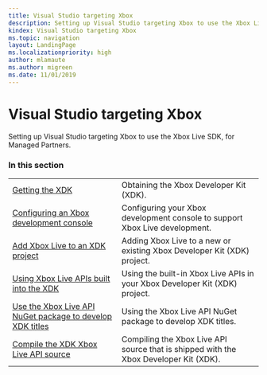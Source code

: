 ```yaml
---
title: Visual Studio targeting Xbox
description: Setting up Visual Studio targeting Xbox to use the Xbox Live SDK, for Managed Partners.
kindex: Visual Studio targeting Xbox
ms.topic: navigation
layout: LandingPage
ms.localizationpriority: high
author: mlamaute
ms.author: migreen
ms.date: 11/01/2019
---
```


# Visual Studio targeting Xbox

Setting up Visual Studio targeting Xbox to use the Xbox Live SDK, for Managed Partners.


### In this section

|     |     |
| --- | --- |
| [Getting the XDK](live-where-to-get-xdk.md) | Obtaining the Xbox Developer Kit (XDK). |
| [Configuring an Xbox development console](live-configure-dev-console.md) | Configuring your Xbox development console to support Xbox Live development. |
| [Add Xbox Live to an XDK project](live-add-xbl-xdk-project.md) | Adding Xbox Live to a new or existing Xbox Developer Kit (XDK) project. |
| [Using Xbox Live APIs built into the XDK](live-using-xbl-apis-built-into-xdk.md) | Using the built-in Xbox Live APIs in your Xbox Developer Kit (XDK) project. |
| [Use the Xbox Live API NuGet package to develop XDK titles](live-use-xbl-nuget-for-xdk.md) | Using the Xbox Live API NuGet package to develop XDK titles. |
| [Compile the XDK Xbox Live API source](live-compile-xdk-xbl-api-source.md) | Compiling the Xbox Live API source that is shipped with the Xbox Developer Kit (XDK). |


<!-- 
standard template to fill-in to create the new official article: 
| [Setting up Visual Studio targeting Xbox](vs-xbox-mp.md) | Setting up Visual Studio targeting Xbox to use the Xbox Live SDK, for Managed Partners. |
-->
